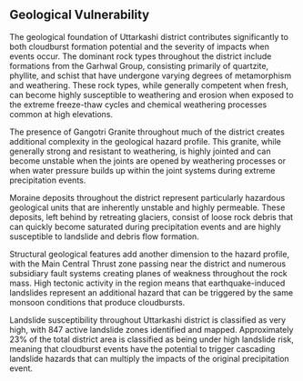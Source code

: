 ## Geological Vulnerability

The geological foundation of Uttarkashi district contributes significantly to both cloudburst formation potential and the severity of impacts when events occur. The dominant rock types throughout the district include formations from the Garhwal Group, consisting primarily of quartzite, phyllite, and schist that have undergone varying degrees of metamorphism and weathering. These rock types, while generally competent when fresh, can become highly susceptible to weathering and erosion when exposed to the extreme freeze-thaw cycles and chemical weathering processes common at high elevations.

The presence of Gangotri Granite throughout much of the district creates additional complexity in the geological hazard profile. This granite, while generally strong and resistant to weathering, is highly jointed and can become unstable when the joints are opened by weathering processes or when water pressure builds up within the joint systems during extreme precipitation events.

Moraine deposits throughout the district represent particularly hazardous geological units that are inherently unstable and highly permeable. These deposits, left behind by retreating glaciers, consist of loose rock debris that can quickly become saturated during precipitation events and are highly susceptible to landslide and debris flow formation.

Structural geological features add another dimension to the hazard profile, with the Main Central Thrust zone passing near the district and numerous subsidiary fault systems creating planes of weakness throughout the rock mass. High tectonic activity in the region means that earthquake-induced landslides represent an additional hazard that can be triggered by the same monsoon conditions that produce cloudbursts.

Landslide susceptibility throughout Uttarkashi district is classified as very high, with 847 active landslide zones identified and mapped. Approximately 23% of the total district area is classified as being under high landslide risk, meaning that cloudburst events have the potential to trigger cascading landslide hazards that can multiply the impacts of the original precipitation event.

